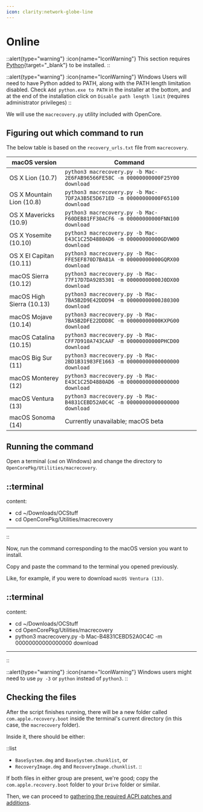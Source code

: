 ```yaml
---
icon: clarity:network-globe-line
---
```


# Online

::alert{type="warning"}
:icon{name="IconWarning"} This section requires [Python](https://www.python.org/downloads/){target="_blank"} to be installed.
::

::alert{type="warning"}
:icon{name="IconWarning"} Windows Users will need to have Python added to PATH, along with the PATH length limitation disabled. Check `Add python.exe to PATH` in the installer at the bottom, and at the end of the installation click on `Disable path length limit` (requires administrator privileges)
::

We will use the `macrecovery.py` utility included with OpenCore.

## Figuring out which command to run

The below table is based on the `recovery_urls.txt` file from `macrecovery`.

| macOS version             | Command                                                                        |
| ------------------------- | ------------------------------------------------------------------------------ |
| OS X Lion (10.7)          | `python3 macrecovery.py -b Mac-2E6FAB96566FE58C -m 00000000000F25Y00 download` |
| OS X Mountain Lion (10.8) | `python3 macrecovery.py -b Mac-7DF2A3B5E5D671ED -m 00000000000F65100 download` |
| OS X Mavericks (10.9)     | `python3 macrecovery.py -b Mac-F60DEB81FF30ACF6 -m 00000000000FNN100 download` |
| OS X Yosemite (10.10)     | `python3 macrecovery.py -b Mac-E43C1C25D4880AD6 -m 00000000000GDVW00 download` |
| OS X El Capitan (10.11)   | `python3 macrecovery.py -b Mac-FFE5EF870D7BA81A -m 00000000000GQRX00 download` |
| macOS Sierra (10.12)      | `python3 macrecovery.py -b Mac-77F17D7DA9285301 -m 00000000000J0DX00 download` |
| macOS High Sierra (10.13) | `python3 macrecovery.py -b Mac-7BA5B2D9E42DDD94 -m 00000000000J80300 download` |
| macOS Mojave (10.14)      | `python3 macrecovery.py -b Mac-7BA5B2DFE22DDD8C -m 00000000000KXPG00 download` |
| macOS Catalina (10.15)    | `python3 macrecovery.py -b Mac-CFF7D910A743CAAF -m 00000000000PHCD00 download` |
| macOS Big Sur (11)        | `python3 macrecovery.py -b Mac-2BD1B31983FE1663 -m 00000000000000000 download` |
| macOS Monterey (12)       | `python3 macrecovery.py -b Mac-E43C1C25D4880AD6 -m 00000000000000000 download` |
| macOS Ventura (13)        | `python3 macrecovery.py -b Mac-B4831CEBD52A0C4C -m 00000000000000000 download` |
| macOS Sonoma (14)         | Currently unavailable; macOS beta                                              |

## Running the command

Open a terminal (`cmd` on Windows) and change the directory to `OpenCorePkg/Utilities/macrecovery`.

::terminal
---
content:
- cd ~/Downloads/OCStuff
- cd OpenCorePkg/Utilities/macrecovery
---
::

Now, run the command corresponding to the macOS version you want to install.

Copy and paste the command to the terminal you opened previously.

Like, for example, if you were to download `macOS Ventura (13)`.

::terminal
---
content:
- cd ~/Downloads/OCStuff
- cd OpenCorePkg/Utilities/macrecovery
- python3 macrecovery.py -b Mac-B4831CEBD52A0C4C -m 00000000000000000 download
---
::

::alert{type="warning"}
:icon{name="IconWarning"} Windows users might need to use `py -3` or `python` instead of `python3`.
::


## Checking the files

After the script finishes running, there will be a new folder called `com.apple.recovery.boot` inside the terminal's current directory (in this case, the `macrecovery` folder).

Inside it, there should be either:

::list
- `BaseSystem.dmg` and `BaseSystem.chunklist`, or
- `RecoveryImage.dmg` and `RecoveryImage.chunklist`.
::

If both files in either group are present, we're good; copy the `com.apple.recovery.boot` folder to your `Drive` folder or similar.

Then, we can proceed to [gathering the required ACPI patches and additions](/guide/gathering-files/acpi).

